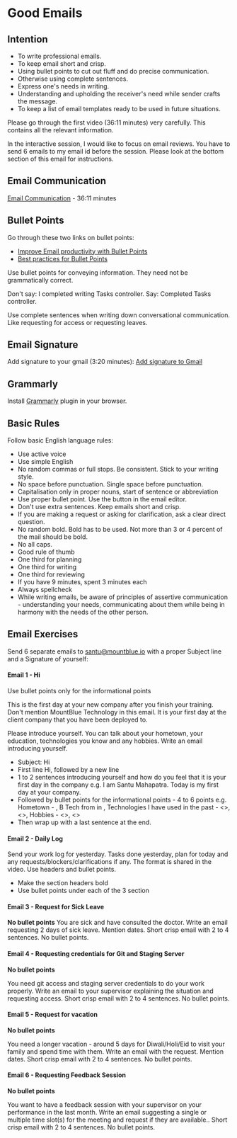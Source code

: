 # Good Emails

## Intention
* To write professional emails.
* To keep email short and crisp.
* Using bullet points to cut out fluff and do precise communication.
* Otherwise using complete sentences.
* Express one's needs in writing.
* Understanding and upholding the receiver's need while sender crafts the message.
* To keep a list of email templates ready to be used in future situations.

Please go through the first video (36:11 minutes) very carefully. This contains all the relevant information.

In the interactive session, I would like to focus on email reviews. You have to send 6 emails to my email id before the session. Please look at the bottom section of this email for instructions.

## Email Communication
[Email Communication](https://www.youtube.com/watch?v=JU2zs0J58vA) - 36:11 minutes

## Bullet Points
Go through these two links on bullet points:
* [Improve Email productivity with Bullet Points](https://www.getorganizedwizard.com/blog/2010/11/improve-email-productivity-with-bullet-points/)
* [Best practices for Bullet Points](https://www.businesswritingblog.com/business_writing/2005/12/the_best_of_bul.html)

Use bullet points for conveying information. They need not be grammatically correct.

Don't say: I completed writing Tasks controller. Say: Completed Tasks controller.

Use complete sentences when writing down conversational communication. Like requesting for access or requesting leaves.

## Email Signature
Add signature to your gmail (3:20 minutes): [Add signature to Gmail](https://www.youtube.com/watch?v=X4k77veybI0)

## Grammarly
Install [Grammarly](https://grammarly.com) plugin in your browser.

## Basic Rules
Follow basic English language rules:

* Use active voice
* Use simple English
* No random commas or full stops. Be consistent. Stick to your writing style.
* No space before punctuation. Single space before punctuation.
* Capitalisation only in proper nouns, start of sentence or abbreviation
* Use proper bullet point. Use the button in the email editor.
* Don't use extra sentences. Keep emails short and crisp.
* If you are making a request or asking for clarification, ask a clear direct question.
* No random bold. Bold has to be used. Not more than 3 or 4 percent of the mail should be bold.
* No all caps.
* Good rule of thumb
* One third for planning
* One third for writing
* One third for reviewing
* If you have 9 minutes, spent 3 minutes each
* Always spellcheck
* While writing emails, be aware of principles of assertive communication - understanding your needs, communicating about them while being in harmony with the needs of the other person.

## Email Exercises
Send 6 separate emails to santu@mountblue.io with a proper Subject line and a Signature of yourself:

#### Email 1 - Hi
Use bullet points only for the informational points

This is the first day at your new company after you finish your training. Don't mention MountBlue Technology in this email. It is your first day at the client company that you have been deployed to.

Please introduce yourself. You can talk about your hometown, your education, technologies you know and any hobbies. Write an email introducing yourself.

* Subject: Hi
* First line Hi, followed by a new line
* 1 to 2 sentences introducing yourself and how do you feel that it is your first day in the company e.g. I am Santu Mahapatra. Today is my first day at your company.
* Followed by bullet points for the informational points - 4 to 6 points e.g. Hometown - , B Tech from in , Technologies I have used in the past - <>, <>, Hobbies - <>, <>
* Then wrap up with a last sentence at the end.

#### Email 2 - Daily Log
Send your work log for yesterday. Tasks done yesterday, plan for today and any requests/blockers/clarifications if any. The format is shared in the video. Use headers and bullet points.
* Make the section headers bold
* Use bullet points under each of the 3 section

#### Email 3 - Request for Sick Leave
**No bullet points**
You are sick and have consulted the doctor. Write an email requesting 2 days of sick leave. Mention dates. Short crisp email with 2 to 4 sentences. No bullet points.

#### Email 4 - Requesting credentials for Git and Staging Server
**No bullet points**

You need git access and staging server credentials to do your work properly. Write an email to your supervisor explaining the situation and requesting access. Short crisp email with 2 to 4 sentences. No bullet points.

#### Email 5 - Request for vacation
**No bullet points**

You need a longer vacation - around 5 days for Diwali/Holi/Eid to visit your family and spend time with them. Write an email with the request. Mention dates. Short crisp email with 2 to 4 sentences. No bullet points.

#### Email 6 - Requesting Feedback Session
**No bullet points**

You want to have a feedback session with your supervisor on your performance in the last month. Write an email suggesting a single or multiple time slot(s) for the meeting and request if they are available.. Short crisp email with 2 to 4 sentences. No bullet points.